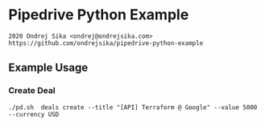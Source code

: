 # Pipedrive Python Example

    2020 Ondrej Sika <ondrej@ondrejsika.com>
    https://github.com/ondrejsika/pipedrive-python-example


## Example Usage

### Create Deal

```
./pd.sh  deals create --title "[API] Terraform @ Google" --value 5000 --currency USD
```
